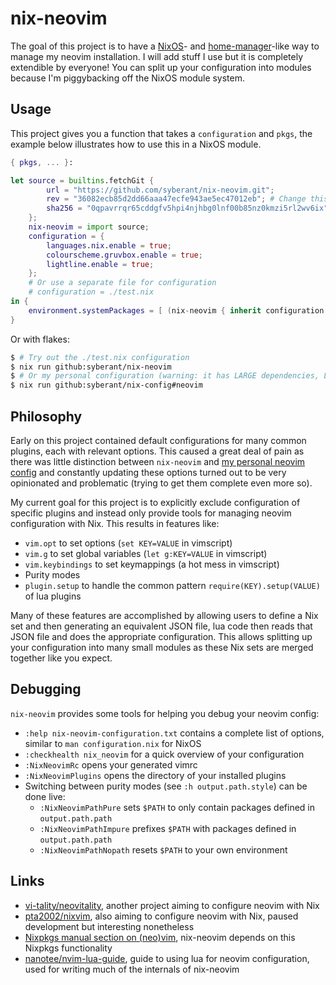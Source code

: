 nix-neovim
==========

The goal of this project is to have a [NixOS](https://nixos.org)- and [home-manager](https://github.com/nix-community/home-manager)-like way to manage my neovim installation.
I will add stuff I use but it is completely extendible by everyone! You can split up your configuration into modules because I'm piggybacking off the NixOS module system.

Usage
-----
This project gives you a function that takes a `configuration` and `pkgs`, the example below illustrates how to use this in a NixOS module.
```nix
{ pkgs, ... }:

let source = builtins.fetchGit {
        url = "https://github.com/syberant/nix-neovim.git";
        rev = "36082ecb85d2dd66aaa47ecfe943ae5ec47012eb"; # Change this to a newer version
        sha256 = "0qpavrrqr65cddgfv5hpi4njhbg0lnf00b85nz0kmzi5rl2wv6ix"; # Change this to the appropriate hash
    };
    nix-neovim = import source;
    configuration = {
        languages.nix.enable = true;
        colourscheme.gruvbox.enable = true;
        lightline.enable = true;
    };
    # Or use a separate file for configuration
    # configuration = ./test.nix
in {
    environment.systemPackages = [ (nix-neovim { inherit configuration pkgs; }) ];
}
```

Or with flakes:
```bash
$ # Try out the ./test.nix configuration
$ nix run github:syberant/nix-neovim
$ # Or my personal configuration (warning: it has LARGE dependencies, LaTeX in particular.)
$ nix run github:syberant/nix-config#neovim
```

Philosophy
----------
Early on this project contained default configurations for many common plugins, each with relevant options.
This caused a great deal of pain as there was little distinction between `nix-neovim` and [my personal neovim config](https://github.com/syberant/nix-config/blob/master/configuration/home-manager/modules/neovim/configuration.nix) and constantly updating these options turned out to be very opinionated and problematic (trying to get them complete even more so).

My current goal for this project is to explicitly exclude configuration of specific plugins and instead only provide tools for managing neovim configuration with Nix.
This results in features like:
- `vim.opt` to set options (`set KEY=VALUE` in vimscript)
- `vim.g` to set global variables (`let g:KEY=VALUE` in vimscript)
- `vim.keybindings` to set keymappings (a hot mess in vimscript)
- Purity modes
- `plugin.setup` to handle the common pattern `require(KEY).setup(VALUE)` of lua plugins

Many of these features are accomplished by allowing users to define a Nix set and then generating an equivalent JSON file, lua code then reads that JSON file and does the appropriate configuration.
This allows splitting up your configuration into many small modules as these Nix sets are merged together like you expect.

Debugging
---------
`nix-neovim` provides some tools for helping you debug your neovim config:
- `:help nix-neovim-configuration.txt` contains a complete list of options, similar to `man configuration.nix` for NixOS
- `:checkhealth nix_neovim` for a quick overview of your configuration
- `:NixNeovimRc` opens your generated vimrc
- `:NixNeovimPlugins` opens the directory of your installed plugins
- Switching between purity modes (see `:h output.path.style`) can be done live:
    - `:NixNeovimPathPure` sets `$PATH` to only contain packages defined in `output.path.path`
    - `:NixNeovimPathImpure` prefixes `$PATH` with packages defined in `output.path.path`
    - `:NixNeovimPathNopath` resets `$PATH` to your own environment

Links
-----
- [vi-tality/neovitality](https://github.com/vi-tality/neovitality), another project aiming to configure neovim with Nix
- [pta2002/nixvim](https://github.com/pta2002/nixvim), also aiming to configure neovim with Nix, paused development but interesting nonetheless
- [Nixpkgs manual section on (neo)vim](https://nixos.org/manual/nixpkgs/stable/#vim), nix-neovim depends on this Nixpkgs functionality
- [nanotee/nvim-lua-guide](https://github.com/nanotee/nvim-lua-guide), guide to using lua for neovim configuration, used for writing much of the internals of nix-neovim

